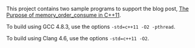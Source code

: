 This project contains two sample programs to support the blog post, [The Purpose of memory_order_consume in C++11](http://preshing.com/20140709/the-purpose-of-memory_order_consume-in-cpp11).

To build using GCC 4.8.3, use the options `-std=c++11 -O2 -pthread`.

To build using Clang 4.6, use the options `-std=c++11 -O2`.
